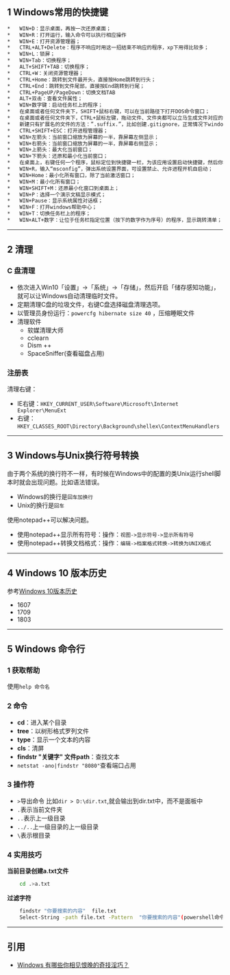## 1  Windows常用的快捷键

```bash
*   WIN+D：显示桌面，再按一次还原桌面；
*   WIN+R：打开运行，输入命令可以执行相应操作
*   WIN+E：打开资源管理器；
*   CTRL+ALT+Delete：程序不响应时用这一招结束不响应的程序，xp下用得比较多；
*   WIN+L：锁屏；
*   WIN+Tab：切换程序；
*   ALT+SHIFT+TAB：切换程序；
*   CTRL+W：关闭资源管理器；
*   CTRL+Home：跳转到文件最开头，直接按Home跳转到行头；
*   CTRL+End：跳转到文件尾部，直接按End跳转到行尾；
*   CTRL+PageUP/PageDown：切换文档TAB
*   ALT+双击：查看文件属性；
*   WIN+数字键：启动任务栏上的程序；
*   在桌面或者任何文件夹下，SHIFT+鼠标右键，可以在当前路径下打开DOS命令窗口；
*   在桌面或者任何文件夹下，CTRL+鼠标左键，拖动文件、文件夹都可以立马生成文件对应的副本；
*   新建只有扩展名的文件的方法：”.suffix.”，比如创建.gitignore，正常情况下windows是不允许创建的，但在扩展名后面加点，即.gitignore.就可以正常创建了；
*   CTRL+SHIFT+ESC：打开进程管理器；
*   WIN+左箭头：当前窗口缩放为屏幕的一半，靠屏幕左侧显示；
*   WIN+右箭头：当前窗口缩放为屏幕的一半，靠屏幕右侧显示；
*   WIN+上箭头：最大化当前窗口；
*   WIN+下箭头：还原和最小化当前窗口；
*   在桌面上，右键任何一个程序，鼠标定位到快捷键一栏，为该应用设置启动快捷键，然后你就可以通过这个这个快捷键来启动该程序啦；
*   WIN+R，输入“msconfig”，弹出系统设置界面，可设置禁止、允许进程开机自启动；
*   WIN+Home：最小化所有窗口，除了当前激活窗口；
*   WIN+M：最小化所有窗口；
*   WIN+SHIFT+M：还原最小化窗口到桌面上；
*   WIN+P：选择一个演示文稿显示模式；
*   WIN+Pause：显示系统属性对话框；
*   WIN+F：打开windows帮助中心；
*   WIN+T：切换任务栏上的程序；
*   WIN+ALT+数字：让位于任务栏指定位置（按下的数字作为序号）的程序，显示跳转清单；
```

---
## 2 清理

### C 盘清理

- 依次进入Win10「设置」→「系统」→「存储」，然后开启「储存感知功能」，就可以让Windows自动清理临时文件。
- 定期清理C盘的垃圾文件，右键C盘选择磁盘清理选项。
- 以管理员身份运行：`powercfg hibernate size 40` ，压缩睡眠文件
- 清理软件
  - 软媒清理大师
  - cclearn
  - Dism ++
  - SpaceSniffer(查看磁盘占用)

### 注册表

清理右键：

- IE右键：`HKEY_CURRENT_USER\Software\Microsoft\Internet Explorer\MenuExt`
- 右键：`HKEY_CLASSES_ROOT\Directory\Background\shellex\ContextMenuHandlers`

----
## 3 Windows与Unix换行符号转换

由于两个系统的换行符不一样，有时候在Windows中的配置的类Unix运行shell脚本时就会出现问题。比如语法错误。

- Windows的换行是`回车加换行`
- Unix的换行是`回车`

使用notepad++可以解决问题。

- 使用notepad++显示所有符号：操作：`视图->显示符号->显示所有符号`
- 使用notepad++转换文档格式：操作：`编辑->档案格式转换->转换为UNIX格式`

---
## 4 Windows 10 版本历史

参考[Windows 10版本历史](https://zh.wikipedia.org/wiki/Windows_10%E7%89%88%E6%9C%AC%E5%8E%86%E5%8F%B2)

- 1607
- 1709
- 1803

---
## 5 Windows 命令行

### 1 获取帮助

使用`help 命令名`

### 2 命令

- **cd**：进入某个目录
- **tree**：以树形格式罗列文件
- **type**：显示一个文本的内容
- **cls**：清屏
- **findstr "关键字" 文件path**：查找文本
- `netstat -ano|findstr "8080"`查看端口占用

### 3 操作符

- `>`导出命令 比如`dir > D:\dir.txt`,就会输出到dir.txt中，而不是面板中
- `.`表示当前文件夹
- `..`表示上一级目录
- `../..`上一级目录的上一级目录
- `\`表示根目录

### 4 实用技巧

**当前目录创建a.txt文件**

```bash
    cd .>a.txt
```

**过滤字符**

```bash
    findstr "你要搜索的内容"  file.txt
    Select-String -path file.txt -Pattern  "你要搜索的内容"(powershell命令)
```

---
## 引用

- [Windows 有哪些你相见恨晚的奇技淫巧？](http://www.zhihu.com/question/27721113)
